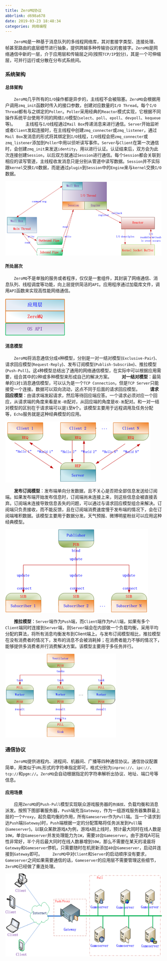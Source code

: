 ```yaml
---
title: ZeroMQ协议
abbrlink: d698a678
date: 2019-03-23 18:48:34
categories: 网络编程
---
```

&emsp;&emsp;`ZeroMQ`是一种基于消息队列的多线程网络库，其对套接字类型、连接处理、帧甚至路由的底层细节进行抽象，提供跨越多种传输协议的套接字。`ZeroMQ`是网络通信中新的一层，介于应用层和传输层之间(按照`TCP/IP`划分)，其是一个可伸缩层，可并行运行或分散在分布式系统间。
<!--more-->

### 系统架构

#### 总体架构

&emsp;&emsp;`ZeroMQ`几乎所有的`I/O`操作都是异步的，主线程不会被阻塞。`ZeroMQ`会根据用户调用`zmq_init`函数时传入的接口参数，创建对应数量的`I/O Thread`。每个`I/O Thread`都有与之绑定的`Poller`。`Poller`采用经典的`Reactor`模式实现，它根据不同操作系统平台使用不同的网络`I/O`模型(`select`、`poll`、`epoll`、`devpoll`、`kequeue`等)。
&emsp;&emsp;主线程与`I/O`线程通过`Mail Box`传递消息来进行通信。`Server`开始监听或者`Client`发起连接时，在主线程中创建`zmq_connecter`或`zmq_listener`，通过`Mail Box`发消息的形式将其绑定到`I/O`线程，`I/O`线程会把`zmq_connecter`或`zmq_listener`添加到`Poller`中用以侦听读写事件。`Server`与`Client`在第一次通信时，会创建`zmq_init`来发送`identity`，用以进行认证。认证结束后，双方会为此次连接创建`Session`，以后双方就通过`Session`进行通信。每个`Session`都会关联到相应的读写管道，主线程收发消息只是分别从管道中读写数据。`Session`并不实际跟`kernel`交换`I/O`数据，而是通过`plugin`到`Session`中的`Engine`来与`kernel`交换`I/O`数据。

<img src="./ZeroMQ协议/1.png" height="240" width="536">

#### 所处层次

&emsp;&emsp;`ZeroMQ`不是单独的服务或者程序，仅仅是一套组件，其封装了网络通信、消息队列、线程调度等功能，向上层提供简洁的`API`。应用程序通过加载库文件，调用`API`函数来实现高性能网络通信。

<img src="./ZeroMQ协议/2.png">

#### 消息模型

&emsp;&emsp;`ZeroMQ`将消息通信分成`4`种模型，分别是一对一结对模型(`Exclusive-Pair`)、请求回应模型(`Request-Reply`)、发布订阅模型(`Publish-Subscribe`)、推拉模型(`Push-Pull`)。这`4`种模型总结出了通用的网络通信模型，在实际中可以根据应用需要，组合其中的`2`种或多种模型来形成自己的解决方案。
&emsp;&emsp;**对一结对模型**：最简单的`1`对`1`消息通信模型，可以认为是一个`TCP Connection`，但是`TCP Server`只能接受一个连接。数据可以双向流动，这点不同于后面的请求回应模型。
&emsp;&emsp;**请求回应模型**：由请求端发起请求，然后等待回应端应答。一个请求必须对应一个回应，从请求端的角度来看是`发-收`配对，从回应端的角度是`收-发`配对。和一对一结对模型的区别在于请求端可以是`1`至`N`个。该模型主要用于远程调用及任务分配等，`Echo`服务就是这种经典模型的应用。

<img src="./ZeroMQ协议/3.png">

&emsp;&emsp;**发布订阅模型**：发布端单向分发数据，且不关心是否把全部信息发送给订阅端。如果发布端开始发布信息时，订阅端尚未连接上来，则这些信息会被直接丢弃。订阅端未连接导致信息丢失的问题，可以通过与请求回应模型组合来解决。订阅端只负责接收，而不能反馈，且在订阅端消费速度慢于发布端的情况下，会在订阅端堆积数据。该模型主要用于数据分发。天气预报、微博明星粉丝可以应用这种经典模型。

<img src="./ZeroMQ协议/4.png">

&emsp;&emsp;**推拉模型**：`Server`端作为`Push`端，而`Client`端作为`Pull`端，如果有多个`Client`端同时连接到`Server`端，则`Server`端会在内部做一个负载均衡，采用平均分配的算法，将所有消息均衡发布到Client端上。与发布订阅模型相比，推拉模型在没有消费者的情况下，发布的消息不会被消耗掉；在消费者能力不够的情况下，能够提供多消费者并行消费解决方案。该模型主要用于多任务并行。

<img src="./ZeroMQ协议/5.png" height="270" width="356">

### 通信协议

&emsp;&emsp;`ZeroMQ`提供进程内、进程间、机器间、广播等四种通信协议。通信协议配置简单，用类似于`URL`形式的字符串指定即可，格式分别为`inproc://`、`ipc://`、`tcp://`和`pgm://`。`ZeroMQ`会自动根据指定的字符串解析出协议、地址、端口号等信息。

#### 应用场景

&emsp;&emsp;应用`ZeroMQ`的`Push-Pull`模型实现联众游戏服务器的`热插拔`、负载均衡和消息派发。按照下图部署服务器，`Push`端充当`Gateway`，作为一组游戏服务器集群最上层的一个`Proxy`，起负载均衡的作用，所有`Gameserver`作为`Pull`端。当一个请求到达`Push`端(`Gateway`)时，`Push`端根据一定的分配策略将任务派发到`Pull`端(`Gameserver`)。以联众某款游戏`A`为例，游戏`A`刚上线时，预计最大同时在线人数是`10W`，单台`Gameserver`并发处理能力为`1W`，需要`10`台`Gameserver`。由于游戏A可玩性非常好，半个月后最大同时在线人数暴增到`50W`，那么不需要在某天的凌晨将`Gateway`和`Gameserver`停机，只需要随时在机房新添加`40`台`Gameserver`，启动并连接到`Gateway`即可。
&emsp;&emsp;`ZeroMQ`中对`Client`和`Server`的启动顺序没有要求，`Gameserver`之间如果需要通信的话，`Gameserver`的应用层不需要管理这些细节，`ZeroMQ`已经做了重连处理。

<img src="./ZeroMQ协议/6.png" height="266" width="573">